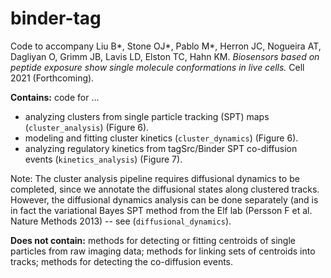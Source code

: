 # binder-tag

Code to accompany Liu B*, Stone OJ*, Pablo M*, Herron JC, Nogueira AT, Dagliyan O, Grimm JB, Lavis LD, Elston TC, Hahn KM. <i> Biosensors based on peptide exposure show single molecule conformations in live cells. </i> Cell 2021 (Forthcoming).

__Contains:__ code for ...
- analyzing clusters from single particle tracking (SPT) maps (`cluster_analysis`) (Figure 6).
- modeling and fitting cluster kinetics (`cluster_dynamics`) (Figure 6).
- analyzing regulatory kinetics from tagSrc/Binder SPT co-diffusion events (`kinetics_analysis`) (Figure 7).

Note: The cluster analysis pipeline requires diffusional dynamics to be completed, since we annotate the diffusional states along clustered tracks. However, the diffusional dynamics analysis can be done separately (and is in fact the variational Bayes SPT method from the Elf lab (Persson F et al. Nature Methods 2013) -- see (`diffusional_dynamics`).

__Does not contain:__ methods for detecting or fitting centroids of single particles from raw imaging data; methods for linking sets of centroids into tracks; methods for detecting the co-diffusion events.
